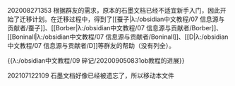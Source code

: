 202008271353
根据群友的需求，原本的石墨文档已经不适宜新手入门，因此开始了迁移计划。在迁移过程中，得到了[[蚕子|λ:/obsidian中文教程/07 信息源与贡献者/蚕子]]、[[Borber|λ:/obsidian中文教程/07 信息源与贡献者/Borber]]、[[Boninall|λ:/obsidian中文教程/07 信息源与贡献者/Boninall]]、[[D|λ:/obsidian中文教程/07 信息源与贡献者/D]]等群友的帮助（没有列全）。

{{λ:/obsidian中文教程/09 碎记/202009050831ob教程的进展}}


202107122109
石墨文档好像已经被遗忘了，所以移动本文件